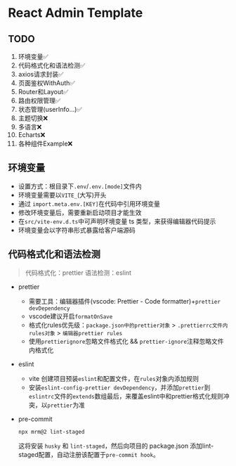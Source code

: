 # React Admin Template

## TODO

1. 环境变量✅
2. 代码格式化和语法检测✅
3. axios请求封装✅
4. 页面鉴权WithAuth✅
5. Router和Layout✅
6. 路由权限管理✅
7. 状态管理(userInfo...)✅
8. 主题切换❌
9. 多语言❌
10. Echarts❌
11. 各种组件Example❌

## 环境变量

- 设置方式：根目录下`.env`/`.env.[mode]`文件内
- 环境变量需要以`VITE_`(大写)开头
- 通过 `import.meta.env.[KEY]`在代码中引用环境变量
- 修改环境变量后，需要重新启动项目才能生效
- 在`src/vite-env.d.ts`中可声明环境变量 ts 类型，来获得编辑器代码提示
- 环境变量会以字符串形式暴露给客户端源码

## 代码格式化和语法检测

> 代码格式化：prettier
> 语法检测：eslint

- prettier

  - 需要工具：编辑器插件(vscode: Prettier - Code formatter)+`prettier devDependency`
  - vscode建议开启`formatOnSave`
  - 格式化rules优先级：`package.json中的prettier对象` > `.prettierrc文件内rules对象` > `编辑器prettier rules`
  - 使用`prettierignore`忽略文件格式化 && `prettier-ignore`注释忽略文件内格式化

- eslint

  - vite 创建项目预装`eslint`和配置文件，在`rules`对象内添加规则
  - 安装`eslint-config-prettier devDependency`，并添加`prettier`到`eslintrc`文件的`extends`数组最后，来覆盖eslint中和prettier格式化规则冲突，以`prettier`为准

- pre-commit
  ```shell
  npx mrm@2 lint-staged
  ```
  这将安装 `husky` 和 `​​lint-staged`，然后向项目的 package.json 添加lint-staged配置，自动注册该配置于`pre-commit hook`。
